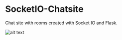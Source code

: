 # SocketIO-Chatsite
Chat site with rooms created with Socket IO and Flask.

![alt text](https://github.com/joexbayer/SocketIO-Chatsite/static/styles/encryption.png?raw=true)
